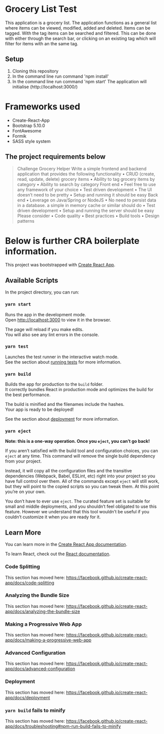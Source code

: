 
# Grocery List Test

This application is a grocery list. 
The application functions as a general list where items can be viewed, modified, added and deleted.
Items can be tagged. With the tag items can be searched and filtered. This can be done with either through the search bar, or clicking on an existing tag which will filter for items with an the same tag.

## Setup
1. Cloning this repository
2. In the command line run command 'npm install'
3. In the command line run command 'npm start'
The application will initialise (http://localhost:3000/)

# Frameworks used
- Create-React-App
- Bootstrap 5.10.0
- FontAwesome
- Formik
- SASS style system

## The project requirements below 
>Challenge Grocery Helper
>Write a simple frontend and backend application that provides the following functionality
>•	CRUD (create, read, update, delete) grocery items
>•	Ability to tag grocery items by category
>•	Ability to search by category
>Front end
>•	Feel free to use any framework of your choice
>•	Test driven development
>•	The UI doesn’t need to be pretty
>•	Setup and running it should be easy
>Back end
>•	Leverage on Java/Spring or NodeJS
>•	No need to persist data in a database. a simple in memory cache or similar should do
>•	Test driven development
>•	Setup and running the server should be easy
>Please consider
>•	Code quality
>•	Best practices
>•	Build tools
>•	Design patterns

# Below is further CRA boilerplate information. 

This project was bootstrapped with [Create React App](https://github.com/facebook/create-react-app).

## Available Scripts

In the project directory, you can run:

### `yarn start`

Runs the app in the development mode.<br />
Open [http://localhost:3000](http://localhost:3000) to view it in the browser.

The page will reload if you make edits.<br />
You will also see any lint errors in the console.

### `yarn test`

Launches the test runner in the interactive watch mode.<br />
See the section about [running tests](https://facebook.github.io/create-react-app/docs/running-tests) for more information.

### `yarn build`

Builds the app for production to the `build` folder.<br />
It correctly bundles React in production mode and optimizes the build for the best performance.

The build is minified and the filenames include the hashes.<br />
Your app is ready to be deployed!

See the section about [deployment](https://facebook.github.io/create-react-app/docs/deployment) for more information.

### `yarn eject`

**Note: this is a one-way operation. Once you `eject`, you can’t go back!**

If you aren’t satisfied with the build tool and configuration choices, you can `eject` at any time. This command will remove the single build dependency from your project.

Instead, it will copy all the configuration files and the transitive dependencies (Webpack, Babel, ESLint, etc) right into your project so you have full control over them. All of the commands except `eject` will still work, but they will point to the copied scripts so you can tweak them. At this point you’re on your own.

You don’t have to ever use `eject`. The curated feature set is suitable for small and middle deployments, and you shouldn’t feel obligated to use this feature. However we understand that this tool wouldn’t be useful if you couldn’t customize it when you are ready for it.

## Learn More

You can learn more in the [Create React App documentation](https://facebook.github.io/create-react-app/docs/getting-started).

To learn React, check out the [React documentation](https://reactjs.org/).

### Code Splitting

This section has moved here: https://facebook.github.io/create-react-app/docs/code-splitting

### Analyzing the Bundle Size

This section has moved here: https://facebook.github.io/create-react-app/docs/analyzing-the-bundle-size

### Making a Progressive Web App

This section has moved here: https://facebook.github.io/create-react-app/docs/making-a-progressive-web-app

### Advanced Configuration

This section has moved here: https://facebook.github.io/create-react-app/docs/advanced-configuration

### Deployment

This section has moved here: https://facebook.github.io/create-react-app/docs/deployment

### `yarn build` fails to minify

This section has moved here: https://facebook.github.io/create-react-app/docs/troubleshooting#npm-run-build-fails-to-minify
